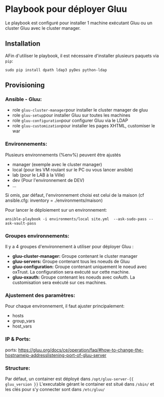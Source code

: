 # Playbook pour déployer Gluu

Le playbook est configuré pour installer 1 machine exécutant Gluu ou un cluster Gluu avec le cluster manager.

## Installation

AFin d'utiliser le playbook, il est nécessaire d'installer plusieurs paquets via `pip`:

```shell
sudo pip install dpath ldap3 pyDes python-ldap
```

## Provisioning

### Ansible - Gluu:

- role `gluu-cluster-manager`pour installer le cluster manager de gluu
- role `gluu-setup`pour installer Gluu sur toutes les machines
- role `gluu-configuration`pour configurer Gluu via le LDAP
- role `gluu-customization`pour installer les pages XHTML, customiser le war

### Environnements:
Plusieurs environnements (%env%) peuvent être ajustés

- manager (exemple avec le cluster manager)
- local (pour les VM roulant  sur le PC ou vous lancer ansible)
- lab (pour le LAB à la Ville)
- dev (Pour l'environnement de DEV)
- ...

Si omis, par défaut, l'environnement choisi est celui de la maison (cf ansible.cfg: inventory = ./environments/maison)

Pour lancer le déploiement sur un environnement:
```shell
ansible-playbook -i environments/local site.yml  --ask-sudo-pass --ask-vault-pass
```

### Groupes environnements:
Il y a 4 groupes d'environnement  à utiliser pour déployer Gluu :
- **gluu-cluster-manager:** Groupe contenant le cluster manager
- **gluu-servers:** Groupe contenant tous les noeuds de Gluu
- **gluu-configuration:** Groupe contenant uniquement le noeud avec oxTrust. La configuration sera exécuté sur cette machine.
- **gluu-oxauth:** Groupe contenant les noeuds avec oxAuth. La customisation sera exécuté sur ces machines.

### Ajustement des paramètres:
Pour chaque environnement, il faut ajuster principalement:
- hosts
- group_vars
- host_vars

### IP & Ports:
ports: 
https://gluu.org/docs/ce/operation/faq/#how-to-change-the-hostnameip-addresslistening-port-of-gluu-server

### Structure:
Par défaut, un container est déployé dans `/opt/gluu-server-{{ gluu_version }}`
L'executable gérant le container est situé dans `/sbin/` et les clés pour s'y connecter sont dans `/etc/gluu/`
